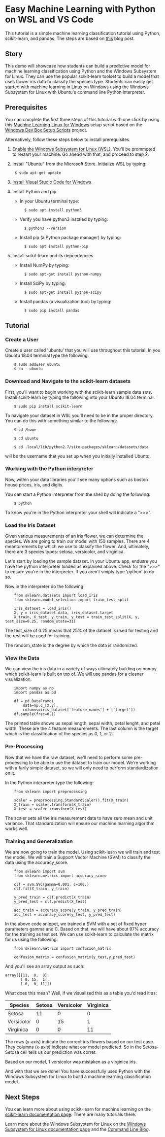 # Easy Machine Learning with Python on WSL and VS Code
This tutorial is a simple machine learning classification tutorial using Python, scikit-learn, and pandas. The steps are based on [this](https://blog.paperspace.com/getting-started-with-scikit-learn/) blog post.

## Story
This demo will showcase how students can build a predictive model for machine learning classification using Python and the Windows Subsystem for Linux. They can use the popular scikit-learn toolset to build a model that uses flower iris data to classify the species type. Students can easily get started with machine learning in Linux on Windows using the Windows Subsystem for Linux with Ubuntu's command line Python interpreter.

## Prerequisites
You can complete the first three steps of this tutorial with one click by using this [Machine Learning Linux for Windows](http://boxstarter.org/package/url?https://raw.githubusercontent.com/Microsoft/Dev-Advocacy-Samples/master/dev_setup.ps1) setup script based on the [Windows Dev Box Setup Scripts](https://github.com/Microsoft/windows-dev-box-setup-scripts) project. 

Alternatively, follow these steps below to install prerequisites.

1. [Enable the Windows Subsystem for Linux (WSL)](https://docs.microsoft.com/en-us/windows/wsl/install-win10). You'll be prommpted to restart your machine. Go ahead with that, and proceed to step 2.
2. Install "Ubuntu" from the Microsoft Store. Initialize WSL by typing:

        $ sudo apt-get update

3. [Install Visual Studio Code for Windows](https://code.visualstudio.com/Download).
4. Install Python and pip.
    - In your Ubuntu terminal type:
    
            $ sudo apt install python3

    - Verify you have python3 instaled by typing:

            $ python3 --version
    
    - Install pip (a Python package manager) by typing:

            $ sudo apt install python-pip
    
5. Install scikit-learn and its dependencies.
    - Install NumPy by typing:

            $ sudo apt-get install python-numpy
    
    - Install SciPy by typing:

            $ sudo apt-get install python-scipy

    - Install pandas (a visualization tool) by typing:

            $ sudo pip install pandas

## Tutorial
### Create a User
Create a user called 'ubuntu' that you will use throughout this tutorial. In you Ubuntu 18.04 terminal type the following:

        $ sudo adduser ubuntu
        $ su - ubuntu

### Download and Navigate to the scikit-learn datasets
First, you'll want to begin working with the scikit-learn sample data sets. Install scikit-learn by typing the following into your Ubuntu 18.04 terminal:
        
        $ sudo pip install scikit-learn

To navigate your dataset in WSL you'll need to be in the proper directory. You can do this with something similar to the following:

        $ cd /home

        $ cd ubuntu

        $ cd .local/lib/python2.7/site-packages/sklearn/datasets/data

<Ubuntu username> will be the username that you set up when you initially installed Ubuntu.

### Working with the Python interpreter 

Now, within your data libraries you'll see many options such as boston house prices, iris, and digits.

You can start a Python interpreter from the shell by doing the following:

        $ python

To know you're in the Python interpreter your shell will indicate a ">>>".

### Load the Iris Dataset

Given various measurements of an iris flower, we can determine the species. We are going to train our model with 150 samples. There are 4 meanturements by which we use to classify the flower. And, ultimately, there are 3 species types: setosa, versicolor, and virginica.

Let's start by loading the sample dataset. In your Ubuntu app, endusre you have the python interpreter loaded as explained above. Check for the ">>>" to ensure you're in the interpreter. If you aren't smiply type 'python' to do so.

Now in the interpreter do the following:

        from sklearn.datasets import load_iris
        from sklearn.model_selection import train_test_split

        iris_dataset = load_iris()
        X, y = iris_dataset.data, iris_dataset.target
        X_train, X_test, y_train, y_test = train_test_split(X, y, test_size=0.25, random_state=31)

The test_size of 0.25 means that 25% of the dataset is used for testing and the rest will be used for training.

The random_state is the degree by which the data is randomized.

### View the Data
We can view the iris data in a variety of ways ultimately building on numpy which scikit-learn is built on top of. We will use pandas for a cleaner visualization.

        import numpy as np
        import pandas as pd

        df = pd.DataFrame(
            data=np.c_[X,y], 
            columns=iris_dataset['feature_names'] + ['target'])
        df.sample(frac=0.1)

The printed table shows us sepal length, sepal width, petal lenght, and petal width. These are the 4 feature measurements. The last column is the target which is the classification of the species as 0, 1, or 2.

### Pre-Processing
Now that we have the raw dataset, we'll need to perform some pre-processing to be able to use the dataset to train our model. We're working with a farily simple dataset, so we will only need to perform standardization on it.

In the Python interpreter type the following:

        from sklearn import preprocessing
    
        scaler = preprocessing.StandardScaler().fit(X_train)
        X_train = scaler.transform(X_train)
        X_test = scaler.transform(X_test)

The scaler sets all the iris measurement data to have zero mean and unit variance. That standardization will ensure our machine learning algorithm works well.

### Training and Generalization
We are now going to train the model. Using scikit-learn we will train and test the model. We will train a Support Vector Machine (SVM) to classify the data using the accuracy_score.

        from sklearn import svm
        from sklearn.metrics import accuracy_score

        clf = svm.SVC(gamma=0.001, C=100.)
        clf.fit(X_train, y_train)
        
        y_pred_train = clf.predict(X_train)
        y_pred_test = clf.predict(X_test)
        
        acc_train = accuracy_score(y_train, y_pred_train) 
        acc_test = accuracy_score(y_test, y_pred_test)

In the above code snippet, we trained a SVM with a set of fixed hyper parameters gamma and C. Based on that, we will have about 97% accuracy for the training as test set. We can use scikit-learn to calculate the matrix for us using the following: 

        from sklearn.metrics import confusion_matrix

        confusion_matrix = confusion_matrix(y_test,y_pred_test)

And you'll see an array output as such:


    array([[11,  0,  0],
           [ 0, 15,  1],
           [ 0,  0, 11]])

What does this mean? Well, if we visualized this as a table you'd read it as:

| Species | Setosa | Versicolor | Virginica |
|---|---|---|---|
| Setosa | 11 | 0 | 0 |
| Versicolor | 0 | 15 | 1 |
| Virginica | 0 | 0 | 11 |

The rows (y-axis) indicate the correct iris flowers based on our test case. They columns (x-axis) indicate what our model predicted. So in the Setosa-Setosa cell tells us our prediction was corret. 

Based on our model, 1 versicolor was mistaken as a virginica iris.

And with that we are done! You have successfully used Python with the Windows Subsystem for Linux to build a machine learning classification model.

## Next Steps
You can learn more about using scikit-learn for machine learning on the [scikit-learn documentation page](http://scikit-learn.org/stable/index.html). There are many tutorials there.

Learn more about the Windows Subsystem for Linux on the [Windows Subsystem for Linux documentation page](https://docs.microsoft.com/en-us/windows/wsl/about) and the [Command Line Blog](https://blogs.msdn.microsoft.com/commandline/).
